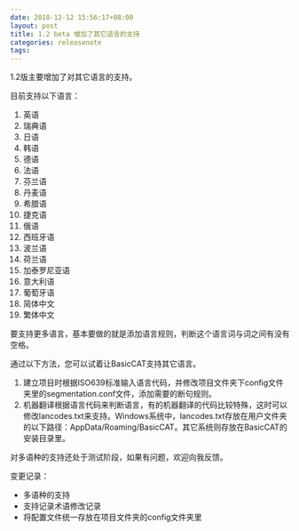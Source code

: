 ```yaml
---
date: 2018-12-12 15:56:17+08:00
layout: post
title: 1.2 beta 增加了其它语言的支持
categories: releasenote
tags: 
---
```


1.2版主要增加了对其它语言的支持。

目前支持以下语言：

1. 英语
2. 瑞典语
3. 日语
4. 韩语
5. 德语
6. 法语
7. 芬兰语
8. 丹麦语
9. 希腊语
10. 捷克语
11. 俄语
12. 西班牙语
13. 波兰语
14. 荷兰语
15. 加泰罗尼亚语
16. 意大利语
17. 葡萄牙语
18. 简体中文
19. 繁体中文

要支持更多语言，基本要做的就是添加语言规则，判断这个语言词与词之间有没有空格。

通过以下方法，您可以试着让BasicCAT支持其它语言。

1. 建立项目时根据ISO639标准输入语言代码，并修改项目文件夹下config文件夹里的segmentation.conf文件，添加需要的断句规则。
2. 机器翻译根据语言代码来判断语言，有的机器翻译的代码比较特殊，这时可以修改lancodes.txt来支持。Windows系统中，lancodes.txt存放在用户文件夹的以下路径：AppData/Roaming/BasicCAT。其它系统则存放在BasicCAT的安装目录里。

对多语种的支持还处于测试阶段，如果有问题，欢迎向我反馈。

变更记录：

* 多语种的支持
* 支持记录术语修改记录
* 将配置文件统一存放在项目文件夹的config文件夹里


